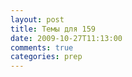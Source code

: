 ```yaml
---
layout: post
title: Темы для 159
date: 2009-10-27T11:13:00
comments: true
categories: prep
---
```


